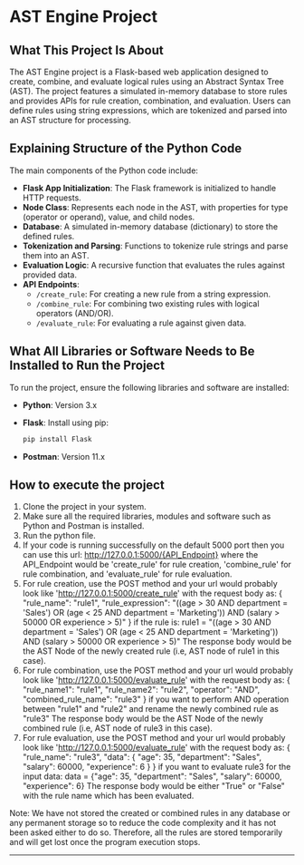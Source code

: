 # AST Engine Project

## What This Project Is About

The AST Engine project is a Flask-based web application designed to create, combine, and evaluate logical rules using an Abstract Syntax Tree (AST). The project features a simulated in-memory database to store rules and provides APIs for rule creation, combination, and evaluation. Users can define rules using string expressions, which are tokenized and parsed into an AST structure for processing.

## Explaining Structure of the Python Code

The main components of the Python code include:

- **Flask App Initialization**: The Flask framework is initialized to handle HTTP requests.
- **Node Class**: Represents each node in the AST, with properties for type (operator or operand), value, and child nodes.
- **Database**: A simulated in-memory database (dictionary) to store the defined rules.
- **Tokenization and Parsing**: Functions to tokenize rule strings and parse them into an AST.
- **Evaluation Logic**: A recursive function that evaluates the rules against provided data.
- **API Endpoints**: 
  - `/create_rule`: For creating a new rule from a string expression.
  - `/combine_rule`: For combining two existing rules with logical operators (AND/OR).
  - `/evaluate_rule`: For evaluating a rule against given data.

## What All Libraries or Software Needs to Be Installed to Run the Project

To run the project, ensure the following libraries and software are installed:

- **Python**: Version 3.x
- **Flask**: Install using pip:
  
  ```bash
  pip install Flask
- **Postman**: Version 11.x

## How to execute the project

1. Clone the project in your system.
2. Make sure all the required libraries, modules and software such as Python and Postman is installed.
3. Run the python file.
4. If your code is running successfully on the default 5000 port then you can use this url: http://127.0.0.1:5000/{API_Endpoint} where the API_Endpoint would be 'create_rule' for rule creation, 'combine_rule' for rule combination, and 'evaluate_rule' for rule evaluation.
5. For rule creation, use the POST method and your url would probably look like 'http://127.0.0.1:5000/create_rule' with the request body as:
   {
    "rule_name": "rule1",
    "rule_expression": "((age > 30 AND department = 'Sales') OR (age < 25 AND department = 'Marketing')) AND (salary > 50000 OR experience > 5)"
}
if the rule is:
rule1 = "((age > 30 AND department = 'Sales') OR (age < 25 AND department = 'Marketing')) AND (salary > 50000 OR experience > 5)"
The response body would be the AST Node of the newly created rule (i.e, AST node of rule1 in this case).
7. For rule combination, use the POST method and your url would probably look like 'http://127.0.0.1:5000/evaluate_rule' with the request body as:
   {
   "rule_name1": "rule1",
   "rule_name2": "rule2",
   "operator": "AND", 
   "combined_rule_name": "rule3"
}
if you want to perform AND operation between "rule1" and "rule2" and rename the newly combined rule as "rule3"
The response body would be the AST Node of the newly combined rule (i.e, AST node of rule3 in this case).
9. For rule evaluation, use the POST method and your url would probably look like 'http://127.0.0.1:5000/evaluate_rule' with the request body as:
   {
   "rule_name": "rule3",
   "data": {
       "age": 35,
       "department": "Sales",
       "salary": 60000,
       "experience": 6
   }
}
if you want to evaluate rule3 for the input data: data = {"age": 35, "department": "Sales", "salary": 60000, "experience": 6}
The response body would be either "True" or "False" with the rule name which has been evaluated.

Note: We have not stored the created or combined rules in any database or any permanent storage so to reduce the code complexity and it has not been asked either to do so. Therefore, all the rules are stored temporarily and will get lost once the program execution stops.

---
